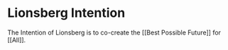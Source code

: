 # Lionsberg Intention

The Intention of Lionsberg is to co-create the [[Best Possible Future]] for [[All]]. 